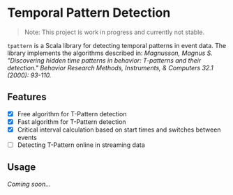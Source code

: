 # Temporal Pattern Detection

> Note: This project is work in progress and currently not stable.

`tpattern` is a Scala library for detecting temporal patterns in event data. The library implements the algorithms described in: _Magnusson, Magnus S. "Discovering hidden time patterns in behavior: T-patterns and their detection." Behavior Research Methods, Instruments, & Computers 32.1 (2000): 93-110._

## Features

- [x] Free algorithm for T-Pattern detection
- [x] Fast algorithm for T-Pattern detection
- [x] Critical interval calculation based on start times and switches between events
- [ ] Detecting T-Pattern online in streaming data

## Usage

_Coming soon..._